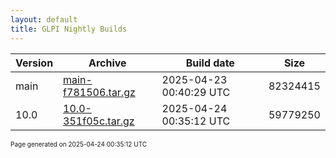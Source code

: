 ```yaml
---
layout: default
title: GLPI Nightly Builds
---
```


Version|Archive|Build date|Size
---|---|---|---
main|[main-f781506.tar.gz](main-f781506.tar.gz)|2025-04-23 00:40:29 UTC|82324415
10.0|[10.0-351f05c.tar.gz](10.0-351f05c.tar.gz)|2025-04-24 00:35:12 UTC|59779250

<font size="1">Page generated on 2025-04-24 00:35:12 UTC</font>

